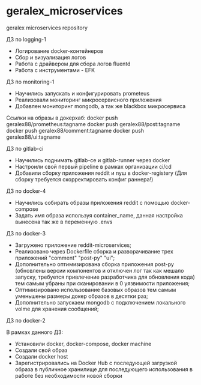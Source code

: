 # geralex_microservices
geralex microservices repository

ДЗ по logging-1
 - Логирование docker-контейнеров
 - Сбор и визуализация логов
 - Работа с драйвером для сбора логов fluentd
 - Работа с инструментами - EFK

ДЗ по monitoring-1
 - Научились запускать и конфигурировать prometeus
 - Реализовали мониторинг микросервисного приложения
 - Добавлен мониторинг mongodb, а так же blackbox микросервиса

 Ссылки на образы в докерхаб:
 docker push geralex88/prometheus:tagname
 docker push geralex88/post:tagname
 docker push geralex88/comment:tagname
 docker push geralex88/ui:tagname

ДЗ по gitlab-ci
 - Научились поднимать gitlab-ce и gitlab-runner через docker
 - Настроили свой первый pipeline в рамках организации ci/cd
 - Добавили сборку приложения reddit и пуш в docker-registery (Для сборку требуется скорректировать конфиг раннера!)

ДЗ по docker-4

 - Научились собирать образы приложения reddit с помощью docker-compose
 - Задать имя образа используя container_name, данная настройка вынесена так же в переменную .envs

ДЗ по docker-3

 - Загружено приложение reddit-microservices;
 - Реализовано через Dockerfile сборка и разворачивание трех приложений "comment" "post-py" "ui";
 - Дополнительно оптимизирована сборка приложения post-py (обновлены версии компонентов и отключен лог так как мешало запуску, требуется привлечение разработчика для обновления кода) тем самым убраны при сканировании в 0 уязвимости приложения;
 - Оптимизировано использование базовых образов тем самым уменьшены размеры докер образов в десятки раз;
 - Дополнительно запускаем mongodb с подключением локального volme для хранения сообщений;

ДЗ по docker-2

В рамках данного ДЗ:
- Установили docker, docker-compose, docker machine
- Создали свой образ
- Создали docker host
- Зарегистрировались на Docker Hub с последующей загрузкой образа в публичное хранилище для последующего использования в работе без необходимости новой сборки
